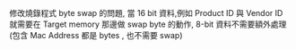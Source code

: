 修改燒錄程式 byte swap 的問題, 當 16 bit 資料,例如 Product ID 與 Vendor ID 就需要在 Target memory 那邊做 swap byte 的動作, 8-bit 資料不需要額外處理 (包含 Mac Address 都是 bytes , 也不需要 swap)